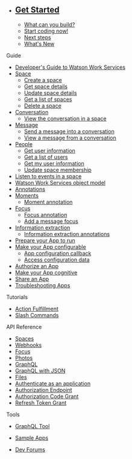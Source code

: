 * ## [Get Started](./V1_GetStarted.md)
  * [What can you build?](./V1_WhatCanYouBuild.md)
  * [Start coding now!](./V1_StartCodingNow.md)
  * [Next steps](./V1_NextSteps.md)
  * <a href="https://developer.watsonwork.ibm.com/whatsnew" target="\_blank">What's New</a>

Guide
* [Developer's Guide to Watson Work Services](./guides/V1_wwsg_DevelopersGuide.md)
* [Space](./guides/V1_spaces_main.md)
  * [Create a space](./guides/V1_create_space.md)
  * [Get space details](./guides/V1_get_space.md)
  * [Update space details](./guides/V1_update_space.md)
  * [Get a list of spaces](./guides/V1_get_spaces.md)
  * [Delete a space](./guides/V1_delete_space.md)
* [Conversation](./guides/V1_conversation_main.md)
  * [View the conversation in a space](./guides/V1_get_conversation.md)
* [Message](./guides/V1_message_main.md)
  * [Send a message into a conversation](./guides/V1_wwsg_Spaces.md)
  * [View a message from a conversation](./guides/V1_get_message.md)
* [People](./guides/V1_people_main.md)
  * [Get user information](./guides/V1_get_user.md)
  * [Get a list of users](./guides/V1_get_users.md)
  * [Get my user information](./guides/V1_get_me.md)
  * [Update space membership](./guides/V1_update_space.md)
* [Listen to events in a space](./guides/V1_wwsg_Webhooks.md)
* [Watson Work Services object model](./guides/V1_wwsg_Diagrams.md)
* [Annotations](./guides/V1_annotations.md)
* [Moments](./guides/V1_wwsg_MomentIdentification.md)
  * [Moment annotation](./guides/V5_Annotation_Message_Moment.md)
* [Focus](./guides/V1_wwsg_ActionIdentification.md)
  * [Focus annotation](./guides/V2_Annotation_Message_Action_Identification.md)
  * [Add a message focus](./guides/Add_Message_Focus.md)
* [Information extraction](./guides/V1_wwsg_InformationExtraction.md)
  * [Information extraction annotations](./guides/V1_Annotation_Message_Information_Extraction.md)
* [Prepare your App to run](./guides/V1_PreparingYourApp.md)
* [Make your App configurable](./guides/V1_MakeAppsConfigurable.md)
  * [App configuration callback](./guides/V1_App_Configuration_Callback.md)
  * [Access configuration data](./guides/V1_Access_Configuration_Data.md)
* [Authorize an App](./guides/V1_wwsg_AuthorizeApp.md)
* [Make your App cognitive](./guides/V1_cognitive_app.md)
* [Share an App](./guides/V1_ShareAnApp.md)
* [Troubleshooting Apps](./guides/V1_app_errors.md)

Tutorials
* [Action Fulfillment](./guides/V1_Action_Fulfillment.md)
* [Slash Commands](./guides/slash_commands.md)

API Reference
* [Spaces](./references/V1_Spaces.yml)
* [Webhooks](./references/V1_OutboundCallback.yml)
* [Focus](./references/V1_Focus.yml)
* [Photos](./references/V1_PhotoService.yml)
* [GraphQL](./references/V1_graphql_raw.yml)
* [GraphQL with JSON](./references/V1_graphql_json.yml)
* [Files](./references/V1_Files.yml)
* [Authenticate as an application](./references/V1_oauth_token_client_credentials.yml)
* [Authorization Endpoint](./references/V1_oauth_authorize_code.yml)
* [Authorization Code Grant](./references/V1_oauth_token_code.yml)
* [Refresh Token Grant](./references/V1_oauth_token_refresh.yml)

Tools
* <a href="https://developer.watsonwork.ibm.com/tools/graphql" target="\_blank">GraphQL Tool</a>

* <a href="https://github.com/watsonwork" target="\_blank">Sample Apps</a>
* <a href="https://help.workspace.ibm.com/hc/en-us/community/topics/201192468-Developer" target="\_blank">Dev Forums</a>
